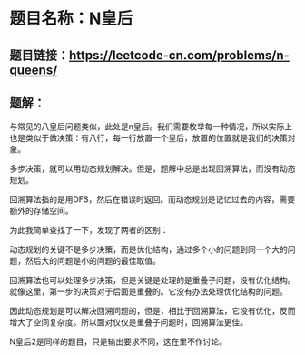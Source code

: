 # 题目名称：N皇后

## 题目链接：https://leetcode-cn.com/problems/n-queens/


## 题解：

与常见的八皇后问题类似，此处是n皇后。我们需要枚举每一种情况，所以实际上也是类似于做决策：有八行，每一行放置一个皇后，放置的位置就是我们的决策对象。

多步决策，就可以用动态规划解决。但是，题解中总是出现回溯算法，而没有动态规划。

回溯算法指的是用DFS，然后在错误时返回。而动态规划是记忆过去的内容，需要额外的存储空间。

为此我简单查找了一下，发现了两者的区别：

动态规划的关键不是多步决策，而是优化结构，通过多个小的问题到同一个大的问题，然后大的问题是小的问题的最佳取值。

回溯算法也可以处理多步决策，但是关键是处理的是重叠子问题，没有优化结构。就像这里，第一步的决策对于后面是重叠的。它没有办法处理优化结构的问题。

因此动态规划是可以解决回溯问题的，但是，相比于回溯算法，它没有优化，反而增大了空间复杂度。所以面对仅仅是重叠子问题时，回溯算法更佳。
	
N皇后2是同样的题目，只是输出要求不同，这在里不作讨论。